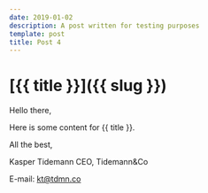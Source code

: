 ```yaml
---
date: 2019-01-02
description: A post written for testing purposes
template: post
title: Post 4
---
```


# [{{ title }}]({{ slug }})

Hello there,

Here is some content for {{ title }}.

All the best,

Kasper Tidemann
CEO, Tidemann&Co

E-mail: [kt@tdmn.co](kt@tdmn.co)